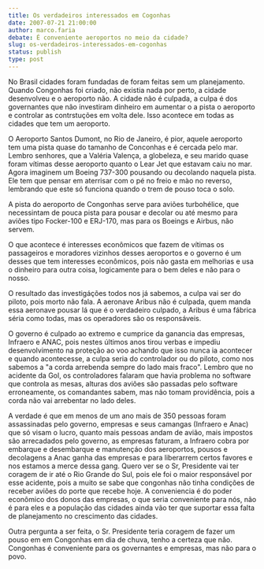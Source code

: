 ```yaml
---
title: Os verdadeiros interessados em Cogonhas
date: 2007-07-21 21:00:00
author: marco.faria
debate: É conveniente aeroportos no meio da cidade?
slug: os-verdadeiros-interessados-em-cogonhas
status: publish 
type: post
---
```


No Brasil cidades foram fundadas de foram feitas sem um planejamento. Quando Congonhas foi criado, não existia nada por perto, a cidade desenvolveu e o aeroporto não. A cidade não é culpada, a culpa é dos governantes que não investiram dinheiro em aumentar o a pista o aeroporto e controlar as contrstuções em volta dele. Isso acontece em todas as cidades que tem um aeroporto.  

O Aeroporto Santos Dumont, no Rio de Janeiro, é pior, aquele aeroporto tem uma pista quase do tamanho de Conconhas e é cercada pelo mar. Lembro senhores, que a Valéria Valença, a globeleza, e seu marido quase foram vítimas desse aeroporto quanto o Lear Jet que estavam caiu no mar. Agora imaginem um Boeing 737-300 pousando ou decolando naquela pista. Ele tem que pensar em aterrisar com o pé no freio e mào no reverso, lembrando que este só funciona quando o trem de pouso toca o solo.  

A pista do aeroporto de Congonhas serve para aviões turbohélice, que necessintam de pouca pista para pousar e decolar ou até mesmo para aviões tipo Focker-100 e ERJ-170, mas para os Boeings e Airbus, não servem.   

O que acontece é interesses econômicos que fazem de vítimas os passageiros e moradores vizinhos desses aeroportos e o governo é um desses que tem interesses econômicos, pois não gasta em melhorias e usa o dinheiro para outra coisa, logicamente para o bem deles e não para o nosso.  

O resultado das investigáções todos nos já sabemos, a culpa vai ser do piloto, pois morto não fala. A aeronave Aribus não é culpada, quem manda essa aeronave pousar lá que é o verdadeiro culpado, a Aribus é uma fábrica séria como todas, mas os operadores são os responsáveis.  

O governo é culpado ao extremo e cumprice da ganancia das empresas, Infraero e ANAC, pois nestes últimos anos tirou verbas e impediu desenvolvimento na proteção ao voo achando que isso nunca ia acontecer e quando acontecesse, a culpa seria do controlador ou do piloto, como nos sabemos a "a corda arrebenda sempre do lado mais fraco". Lembro que no acidente da Gol, os controladores falaram que havia problema no software que controla as mesas, alturas dos aviões são passadas pelo software erroneamente, os comandantes sabem, mas não tomam providência, pois a corda não vai arrebentar no lado deles.  

A verdade é que em menos de um ano mais de 350 pessoas foram assassinadas pelo governo, empresas e seus camangas (Infraero e Anac) que só visam o lucro, quanto mais pessoas andam de avião, mais impostos são arrecadados pelo governo, as empresas faturam, a Infraero cobra por embarque e desembarque e manutençáo dos aeroportos, pousos e decolagens a Anac ganha das empresas e para liberarrem certos favores e nos estamos a merce dessa gang. Quero ver se o Sr, Presidente vai ter coragem de ir até o Rio Grande do Sul, pois ele foi o maior responsável por esse acidente, pois a muito se sabe que congonhas não tinha condições de receber aviões do porte que recebe hoje. A conveniencia é do poder econômico dos donos das empresas, o que seria conveniente para nós, não é para eles e a população das cidades ainda vão ter que suportar essa falta de planejamento no crescimento das cidades.  

Outra pergunta a ser feita, o Sr. Presidente teria coragem de fazer um pouso em em Congonhas em dia de chuva, tenho a certeza que não. Congonhas é conveniente para os governantes e empresas, mas não para o povo.
